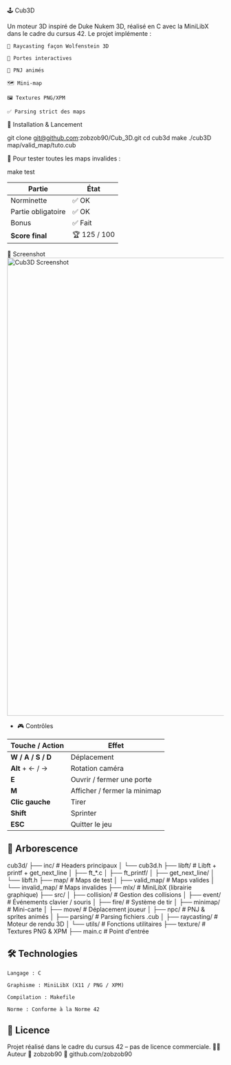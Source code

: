 🕹️ Cub3D

Un moteur 3D inspiré de Duke Nukem 3D, réalisé en C avec la MiniLibX dans le cadre du cursus 42.
Le projet implémente :

    🎯 Raycasting façon Wolfenstein 3D

    🚪 Portes interactives

    🧍 PNJ animés

    🗺 Mini-map

    🖼 Textures PNG/XPM

    ✅ Parsing strict des maps

🚀 Installation & Lancement

git clone git@github.com:zobzob90/Cub_3D.git
cd cub3d
make
./cub3D map/valid_map/tuto.cub

📌 Pour tester toutes les maps invalides :

make test

| Partie             | État         |
| ------------------ | ------------ |
| Norminette         | ✅ OK         |
| Partie obligatoire | ✅ OK         |
| Bonus              | ✅ Fait       |
| **Score final**    | 🏆 125 / 100 |


📸 Screenshot
<img width="1902" height="1064" alt="Cub3D Screenshot" src="https://github.com/user-attachments/assets/2651c012-a039-476c-adf6-0f3fea82a9a8" />

- 🎮 Contrôles

| Touche / Action   | Effet                        |
| ----------------- | ---------------------------- |
| **W / A / S / D** | Déplacement                  |
| **Alt** + ← / →   | Rotation caméra              |
| **E**             | Ouvrir / fermer une porte    |
| **M**             | Afficher / fermer la minimap |
| **Clic gauche**   | Tirer                        |
| **Shift**         | Sprinter                     |
| **ESC**           | Quitter le jeu               |


## 📂 Arborescence

cub3d/
├── inc/ # Headers principaux
│ └── cub3d.h
├── libft/ # Libft + printf + get_next_line
│ ├── ft_*.c
│ ├── ft_printf/
│ ├── get_next_line/
│ └── libft.h
├── map/ # Maps de test
│ ├── valid_map/ # Maps valides
│ └── invalid_map/ # Maps invalides
├── mlx/ # MiniLibX (librairie graphique)
├── src/
│ ├── collision/ # Gestion des collisions
│ ├── event/ # Événements clavier / souris
│ ├── fire/ # Système de tir
│ ├── minimap/ # Mini-carte
│ ├── move/ # Déplacement joueur
│ ├── npc/ # PNJ & sprites animés
│ ├── parsing/ # Parsing fichiers .cub
│ ├── raycasting/ # Moteur de rendu 3D
│ └── utils/ # Fonctions utilitaires
├── texture/ # Textures PNG & XPM
├── main.c # Point d'entrée

## 🛠️ Technologies

    Langage : C

    Graphisme : MiniLibX (X11 / PNG / XPM)

    Compilation : Makefile

    Norme : Conforme à la Norme 42

## 📜 Licence

Projet réalisé dans le cadre du cursus 42 – pas de licence commerciale.
🙋‍♂️ Auteur
👤 zobzob90
🔗 github.com/zobzob90
